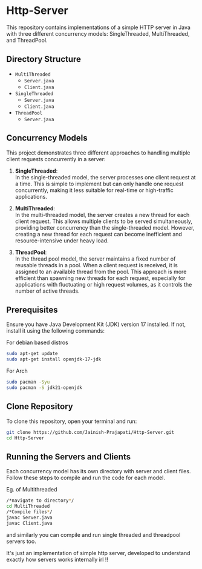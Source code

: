 # Http-Server

This repository contains implementations of a simple HTTP server in Java with three different concurrency models: SingleThreaded, MultiThreaded, and ThreadPool.

## Directory Structure

- `MultiThreaded`
  - `Server.java`
  - `Client.java`
- `SingleThreaded`
  - `Server.java`
  - `Client.java`
- `ThreadPool`
  - `Server.java`

## Concurrency Models

This project demonstrates three different approaches to handling multiple client requests concurrently in a server:

1. **SingleThreaded**:  
   In the single-threaded model, the server processes one client request at a time. This is simple to implement but can only handle one request concurrently, making it less suitable for real-time or high-traffic applications.

2. **MultiThreaded**:  
   In the multi-threaded model, the server creates a new thread for each client request. This allows multiple clients to be served simultaneously, providing better concurrency than the single-threaded model. However, creating a new thread for each request can become inefficient and resource-intensive under heavy load.

3. **ThreadPool**:  
   In the thread pool model, the server maintains a fixed number of reusable threads in a pool. When a client request is received, it is assigned to an available thread from the pool. This approach is more efficient than spawning new threads for each request, especially for applications with fluctuating or high request volumes, as it controls the number of active threads.



## Prerequisites

Ensure you have Java Development Kit (JDK) version 17 installed. If not, install it using the following commands:

For debian based distros
```bash
sudo apt-get update
sudo apt-get install openjdk-17-jdk
```

For Arch
```bash
sudo pacman -Syu
sudo pacman -S jdk21-openjdk
```
## Clone Repository

To clone this repository, open your terminal and run:

```bash
git clone https://github.com/Jainish-Prajapati/Http-Server.git
cd Http-Server
```

## Running the Servers and Clients

Each concurrency model has its own directory with server and client files. Follow these steps to compile and run the code for each model.

Eg. of Multithreaded

```bash
/*navigate to directory*/
cd MultiThreaded
/*Compile files*/
javac Server.java
javac Client.java
```

and similarly you can compile and run single threaded and threadpool servers too.

It's just an implementation of simple http server, developed to understand exactly how servers works internally irl !!  
